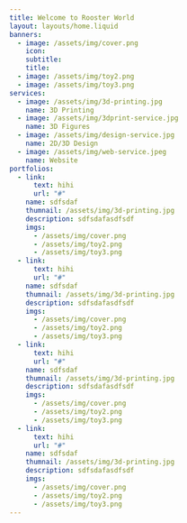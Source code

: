```yaml
---
title: Welcome to Rooster World
layout: layouts/home.liquid
banners:
  - image: /assets/img/cover.png
    icon:
    subtitle:
    title:
  - image: /assets/img/toy2.png
  - image: /assets/img/toy3.png
services:
  - image: /assets/img/3d-printing.jpg
    name: 3D Printing
  - image: /assets/img/3dprint-service.jpg
    name: 3D Figures
  - image: /assets/img/design-service.jpg
    name: 2D/3D Design
  - image: /assets/img/web-service.jpeg
    name: Website
portfolios:
  - link:
      text: hihi
      url: "#"
    name: sdfsdaf
    thumnail: /assets/img/3d-printing.jpg
    description: sdfsdafasdfsdf
    imgs:
      - /assets/img/cover.png
      - /assets/img/toy2.png
      - /assets/img/toy3.png
  - link:
      text: hihi
      url: "#"
    name: sdfsdaf
    thumnail: /assets/img/3d-printing.jpg
    description: sdfsdafasdfsdf
    imgs:
      - /assets/img/cover.png
      - /assets/img/toy2.png
      - /assets/img/toy3.png
  - link:
      text: hihi
      url: "#"
    name: sdfsdaf
    thumnail: /assets/img/3d-printing.jpg
    description: sdfsdafasdfsdf
    imgs:
      - /assets/img/cover.png
      - /assets/img/toy2.png
      - /assets/img/toy3.png
  - link:
      text: hihi
      url: "#"
    name: sdfsdaf
    thumnail: /assets/img/3d-printing.jpg
    description: sdfsdafasdfsdf
    imgs:
      - /assets/img/cover.png
      - /assets/img/toy2.png
      - /assets/img/toy3.png
---
```

